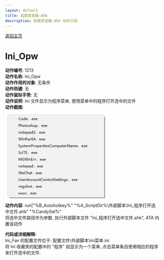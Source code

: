 ```yaml
---
layout: default
title: 如意百宝箱-Ahk
description: 如意百宝箱-Ahk 动作介绍
---
```

<link rel="stylesheet" href="../actions/css/atom-one-light.min.css">
<script src="../actions/js/highlight.min.js"></script>
<script>hljs.highlightAll();</script>

[返回主页](../index.md)

# [](#header-2) Ini_Opw

**动作编号**: 1213  
**动作名称**: Ini_Opw  
**动作作用的对象**: 无条件  
**动作热键**: 无  
**动作鼠标手势**: 无  
**动作说明**: Ini 文件显示为程序菜单, 使用菜单中的程序打开选中的文件  
**动作截图**:  
  ![Ini_Fav](img1/1213.png)  
**动作内容**: run|"%B_Autohotkey%" "%A_ScriptDir%\外部脚本\Ini_程序打开选中文件.ahk" "%CandySel%"  
将选中文件路径作为参数, 执行外部脚本文件 "Ini_程序打开选中文件.ahk", ATA 内置该动作  

**代码或详细解释**:  
Ini_Fav 的配置文件位于: 配置文件\外部脚本\ini菜单.ini  
将 Ini 收藏夹的配置中的 "程序" 段显示为一个菜单, 点击菜单条目使用相应的程序来打开选中的文件.  